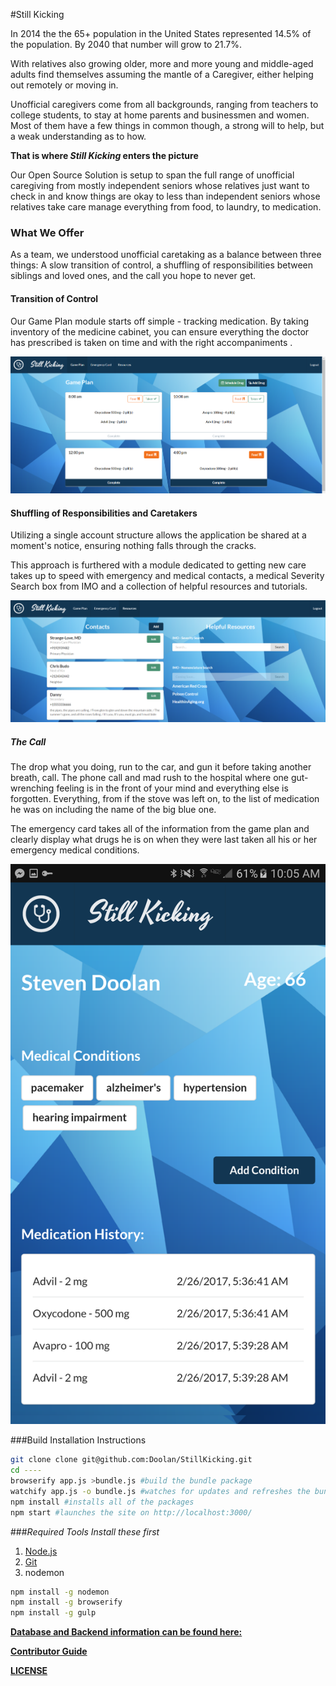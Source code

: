 #Still Kicking

In 2014 the the 65+ population in the United States represented 14.5% of the population. By 2040 that number will grow to 21.7%. 

With relatives also growing older, more and more young and middle-aged adults find  themselves assuming the mantle of a Caregiver, either helping out remotely or moving in.

Unofficial caregivers come from all backgrounds, ranging from teachers to college students, to stay at home parents and businessmen and women. Most of them have a few things in common though, a strong will to help, but a weak understanding as to how.


**That is where _Still Kicking_ enters the picture**

Our Open Source Solution is setup to span the full range of unofficial caregiving from mostly independent seniors whose relatives just want to check in and know things are okay to less than independent seniors whose relatives take care manage everything from food, to laundry, to medication. 

### What We Offer

As a team, we understood unofficial caretaking as a balance between three things: A slow transition of control, a shuffling of responsibilities between siblings and loved ones, and the call you hope to never get.

#### Transition of Control
Our Game Plan module starts off simple - tracking medication. By taking inventory of the medicine cabinet, you can ensure everything the doctor has prescribed is taken on time and with the right accompaniments .

![Game Plan](./docs/GamePlanScreen.PNG "Game Plan")

#### Shuffling of Responsibilities and Caretakers
Utilizing a single account structure allows the application be shared at a moment's notice, ensuring nothing falls through the cracks. 

This approach is furthered with a module dedicated to getting new care takes up to speed with emergency and medical contacts, a medical Severity Search box from IMO and a collection of helpful resources and tutorials. 

![Resources Plan](./docs/ResourcesScreen.PNG "Resources Plan")

##### The Call
The drop what you doing, run to the car, and gun it before taking another breath, call. The phone call and mad rush to the hospital where one gut-wrenching feeling is in the front of your mind and everything else is forgotten. Everything, from if the stove was left on, to the list of medication he was on including the name of the big blue one.

The emergency card takes all of the information from the game plan and clearly display what drugs he is on when they were last taken all his or her emergency medical conditions.

![Emergency Card](./docs/Screenshot_20170226-100511.png "Emergency Card")

###Build Installation  Instructions
```bash
git clone clone git@github.com:Doolan/StillKicking.git
cd ----
browserify app.js >bundle.js #build the bundle package
watchify app.js -o bundle.js #watches for updates and refreshes the bundle script 
npm install #installs all of the packages
npm start #launches the site on http://localhost:3000/
```
###_Required Tools_
_Install these first_

1. [Node.js](https://nodejs.org/en/)
2. [Git](https://desktop.github.com/)
3. nodemon
```bash
npm install -g nodemon
npm install -g browserify
npm install -g gulp
```

[**Database and Backend information can be found here:**](https://github.com/cbudo/StillKickingMeBack)

[**Contributor Guide**](https://github.com/Doolan/StillKicking/blob/master/CONTRIBUTING.md)

[**LICENSE**](https://github.com/Doolan/StillKicking/blob/master/LICENSE)

